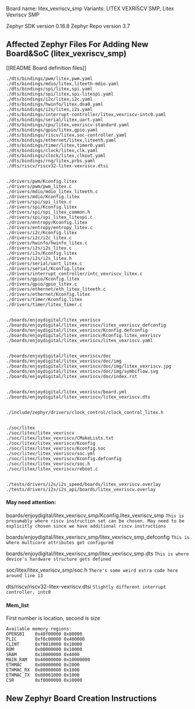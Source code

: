 Board name: litex_vexriscv_smp
Variants: LITEX VEXRISCV SMP, Litex Vexriscv SMP

Zephyr SDK version 0.16.8
Zephyr Repo version 3.7
## Affected Zephyr Files For Adding New Board&SoC (litex_vexriscv_smp)
[[README Board definition files]]
```shell
./dts/bindings/pwm/litex,pwm.yaml
./dts/bindings/mdio/litex,liteeth-mdio.yaml
./dts/bindings/spi/litex,spi.yaml
./dts/bindings/spi/litex,spi-litespi.yaml
./dts/bindings/i2c/litex,i2c.yaml
./dts/bindings/hwinfo/litex,dna0.yaml
./dts/bindings/i2s/litex,i2s.yaml
./dts/bindings/interrupt-controller/litex,vexriscv-intc0.yaml
./dts/bindings/serial/litex,uart.yaml
./dts/bindings/cpu/litex,vexriscv-standard.yaml
./dts/bindings/gpio/litex,gpio.yaml
./dts/bindings/riscv/litex,soc-controller.yaml
./dts/bindings/ethernet/litex,liteeth.yaml
./dts/bindings/timer/litex,timer0.yaml
./dts/bindings/clock/litex,clk.yaml
./dts/bindings/clock/litex,clkout.yaml
./dts/bindings/rng/litex,prbs.yaml
./dts/riscv/riscv32-litex-vexriscv.dtsi


./drivers/pwm/Kconfig.litex
./drivers/pwm/pwm_litex.c
./drivers/mdio/mdio_litex_liteeth.c
./drivers/mdio/Kconfig.litex
./drivers/spi/spi_litex.c
./drivers/spi/Kconfig.litex
./drivers/spi/spi_litex_common.h
./drivers/spi/spi_litex_litespi.c
./drivers/entropy/Kconfig.litex
./drivers/entropy/entropy_litex.c
./drivers/i2c/Kconfig.litex
./drivers/i2c/i2c_litex.c
./drivers/hwinfo/hwinfo_litex.c
./drivers/i2s/i2s_litex.c
./drivers/i2s/Kconfig.litex
./drivers/i2s/i2s_litex.h
./drivers/serial/uart_litex.c
./drivers/serial/Kconfig.litex
./drivers/interrupt_controller/intc_vexriscv_litex.c
./drivers/gpio/Kconfig.litex
./drivers/gpio/gpio_litex.c
./drivers/ethernet/eth_litex_liteeth.c
./drivers/ethernet/Kconfig.litex
./drivers/timer/Kconfig.litex
./drivers/timer/litex_timer.c


./boards/enjoydigital/litex_vexriscv
./boards/enjoydigital/litex_vexriscv/litex_vexriscv_defconfig
./boards/enjoydigital/litex_vexriscv/Kconfig.defconfig
./boards/enjoydigital/litex_vexriscv/Kconfig.litex_vexriscv
./boards/enjoydigital/litex_vexriscv/litex_vexriscv.yaml


./boards/enjoydigital/litex_vexriscv/doc
./boards/enjoydigital/litex_vexriscv/doc/img
./boards/enjoydigital/litex_vexriscv/doc/img/litex_vexriscv.jpg
./boards/enjoydigital/litex_vexriscv/doc/img/symbiflow.svg
./boards/enjoydigital/litex_vexriscv/doc/index.rst


./boards/enjoydigital/litex_vexriscv/board.yml
./boards/enjoydigital/litex_vexriscv/litex_vexriscv.dts


./include/zephyr/drivers/clock_control/clock_control_litex.h


./soc/litex
./soc/litex/litex_vexriscv
./soc/litex/litex_vexriscv/CMakeLists.txt
./soc/litex/litex_vexriscv/Kconfig
./soc/litex/litex_vexriscv/Kconfig.soc
./soc/litex/litex_vexriscv/soc.yml
./soc/litex/litex_vexriscv/Kconfig.defconfig
./soc/litex/litex_vexriscv/soc.h
./soc/litex/litex_vexriscv/reboot.c


./tests/drivers/i2s/i2s_speed/boards/litex_vexriscv.overlay
./tests/drivers/i2s/i2s_api/boards/litex_vexriscv.overlay
```

#### May need attention:
boards/enjoydigital/litex_vexriscv_smp/Kconfig.litex_vexriscv_smp
	`This is presumably where riscv instruction set can be chosen. May need to be explicitly chosen since we have additional riscv instructions`

boards/enjoydigital/litex_vexriscv_smp/litex_vexriscv_smp_defconfig
	`This is where multicore attributes get configured`

boards/enjoydigital/litex_vexriscv_smp/litex_vexriscv_smp.dts
	`This is where device's hardware structure gets defined`

soc/litex/litex_vexriscv_smp/soc.h
	`There's some weird extra code here around line 13`

dts/riscv/riscv32-litex-vexriscv.dtsi
	`Slightly different interrupt controller, intc0`

#### Mem_list
First number is location, second is size
```shell
Available memory regions:
OPENSBI    0x40f00000 0x80000 
PLIC       0xf0c00000 0x400000
CLINT      0xf0010000 0x10000 
ROM        0x00000000 0x10000 
SRAM       0x10000000 0x4000 
MAIN_RAM   0x40000000 0x10000000
ETHMAC     0x80000000 0x2000 
ETHMAC_RX  0x80000000 0x1000 
ETHMAC_TX  0x80001000 0x1000 
CSR        0xf0000000 0x10000  
```

## New Zephyr Board Creation Instructions